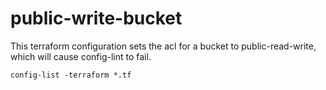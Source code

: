 # public-write-bucket

This terraform configuration sets the acl for a bucket to public-read-write, which will cause config-lint to fail.

```
config-list -terraform *.tf
```
